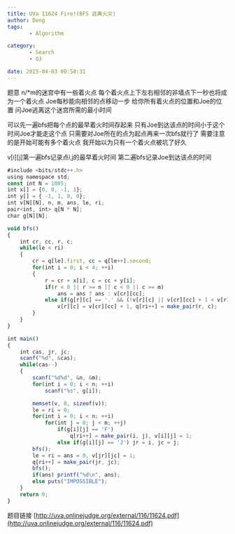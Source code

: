 ```yaml
---
title: UVa 11624 Fire!(BFS 逃离火灾)
author: Deng
tags: 
       - Algorithm

category: 
       - Search
       - OJ

date: 2015-04-03 00:58:31
---
```

题意 n/*m的迷宫中有一些着火点 每个着火点上下左右相邻的非墙点下一秒也将成为一个着火点 Joe每秒能向相邻的点移动一步 给你所有着火点的位置和Joe的位置 问Joe逃离这个迷宫所需的最小时间

可以先一遍bfs把每个点的最早着火时间存起来 只有Joe到达该点的时间小于这个时间Joe才能走这个点 只需要对Joe所在的点为起点再来一次bfs就行了 需要注意的是开始可能有多个着火点 我开始以为只有一个着火点被坑了好久

v[i][j]第一遍bfs记录点i,j的最早着火时间 第二遍bfs记录Joe到达该点的时间

```js 
#include <bits/stdc++.h>
using namespace std;
const int N = 1005;
int x[] = {0, 0, -1, 1};
int y[] = { -1, 1, 0, 0};
int v[N][N], n, m, ans, le, ri;
pair<int, int> q[N * N];
char g[N][N];

void bfs()
{
    int cr, cc, r, c;
    while(le < ri)
    {
        cr = q[le].first, cc = q[le++].second;
        for(int i = 0; i < 4; ++i)
        {
            r = cr + x[i], c = cc + y[i];
            if(r < 0 || r >= n || c < 0 || c >= m)
                ans = ans ? ans : v[cr][cc];
            else if(g[r][c] == '.' && (!v[r][c] || v[cr][cc] + 1 < v[r][c]))
                v[r][c] = v[cr][cc] + 1, q[ri++] = make_pair(r, c);
        }
    }
}

int main()
{
    int cas, jr, jc;
    scanf("%d", &cas);
    while(cas--)
    {
        scanf("%d%d", &n, &m);
        for(int i = 0; i < n; ++i)
            scanf("%s", g[i]);

        memset(v, 0, sizeof(v));
        le = ri = 0;
        for(int i = 0; i < n; ++i)
            for(int j = 0; j < m; ++j)
                if(g[i][j] == 'F')
                    q[ri++] = make_pair(i, j), v[i][j] = 1;
                else if(g[i][j] == 'J') jr = i, jc = j;
        bfs();
        le = ri = ans = 0, v[jr][jc] = 1;
        q[ri++] = make_pair(jr, jc);
        bfs();
        if(ans) printf("%d\n", ans);
        else puts("IMPOSSIBLE");
    }
    return 0;
}
```
题目链接 [http://uva.onlinejudge.org/external/116/11624.pdf](http://uva.onlinejudge.org/external/116/11624.pdf)